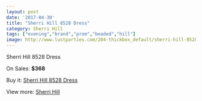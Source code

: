 ```yaml
---
layout: post
date: '2017-04-30'
title: "Sherri Hill 8528 Dress"
category: Sherri Hill
tags: ["evening","brand","prom","beaded","hill"]
image: http://www.lustparties.com/204-thickbox_default/sherri-hill-8528-dress.jpg
---
```

Sherri Hill 8528 Dress

On Sales: **$368**
<a href="https://www.lustparties.com/en/sherri-hill/69-sherri-hill-8528-dress.html"><amp-img layout="responsive" width="600" height="600" src="//www.lustparties.com/204-thickbox_default/sherri-hill-8528-dress.jpg" alt="Sherri Hill 8528 Dress 0" /></a>
<a href="https://www.lustparties.com/en/sherri-hill/69-sherri-hill-8528-dress.html"><amp-img layout="responsive" width="600" height="600" src="//www.lustparties.com/206-thickbox_default/sherri-hill-8528-dress.jpg" alt="Sherri Hill 8528 Dress 1" /></a>
<a href="https://www.lustparties.com/en/sherri-hill/69-sherri-hill-8528-dress.html"><amp-img layout="responsive" width="600" height="600" src="//www.lustparties.com/205-thickbox_default/sherri-hill-8528-dress.jpg" alt="Sherri Hill 8528 Dress 2" /></a>

Buy it: [Sherri Hill 8528 Dress](https://www.lustparties.com/en/sherri-hill/69-sherri-hill-8528-dress.html "Sherri Hill 8528 Dress")

View more: [Sherri Hill](https://www.lustparties.com/en/2-sherri-hill "Sherri Hill")